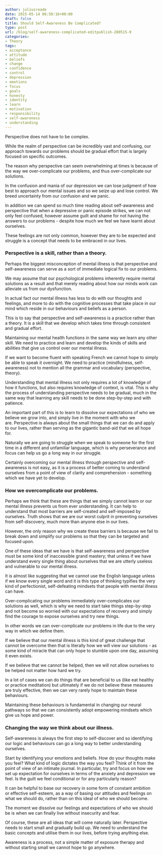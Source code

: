 ```yaml
---
author: juliusreade
date: 2015-05-14 06:50:16+00:00
draft: false
title: Should Self-Awareness Be Complicated?
type: post
url: /blog/self-awareness-complicated-editpublish-280515-9
categories:
- Theory
tags:
- acceptance
- attitude
- beliefs
- change
- confidence
- control
- depression
- emotions
- focus
- goals
- honesty
- identity
- learn
- motivation
- responsibility
- self-awareness
- understanding
---
```


Perspective does not have to be complex.

While the realm of perspective can be incredibly vast and confusing, our approach towards our problems should be gradual effort that is largely focused on specific outcomes.

The reason why perspective can seem overwhelming at times is because of the way we over-complicate our problems, and thus over-complicate our solutions.

<!-- more -->

In the confusion and mania of our depression we can lose judgment of how best to approach our mental issues and so we seize up and lose control. We breed uncertainty from our confusion and we panic.

In addition we can spend so much time reading about self-awareness and perspective that when a depressive or panic episode strikes, we can not only feel confused, however assume guilt and shame for not having the answers to our problems - despite how much we feel we have learnt about ourselves.

These feelings are not only common, however they are to be expected and struggle is a concept that needs to be embraced in our lives.


### Perspective is a skill, rather than a theory.


Perhaps the biggest misconception of mental illness is that perspective and self-awareness can serve as a sort of immediate logical fix to our problems.

We may assume that our psychological problems inherently require mental solutions as a result and that merely reading about how our minds work can alleviate us from our dysfunction.

In actual fact our mental illness has less to do with our thoughts and feelings, and more to do with the cognitive processes that take place in our mind which reside in our behaviours and beliefs as a person.

This is to say that perspective and self-awareness is a practice rather than a theory. It is a skill that we develop which takes time through consistent and gradual effort.

Maintaining our mental health functions in the same way we learn any other skill. We need to practice and learn and develop the kinds of skills and abilities that give us control over our mental illness.

If we want to become fluent with speaking French we cannot hope to simply be able to speak it overnight. We need to practice (mindfulness, self-awareness) not to mention all the grammar and vocabulary (perspective, theory).

Understanding that mental illness not only requires a lot of knowledge of how it functions, but also requires knowledge of context, is vital. This is why the process of understanding perspective needs to be gradual, much in the same way that learning any skill needs to be done step-by-step and with patience.

An important part of this is to learn to dissolve our expectations of who we believe we grow into, and simply live in the moment with who we are. Perspective is always about the small things that we can do and apply to our lives, rather than serving as the gigantic band-aid that we all hope for.

Naturally we are going to struggle when we speak to someone for the first time in a different and unfamiliar language, which is why perseverance and focus can help us go a long way in our struggle.

Certainly overcoming our mental illness through perspective and self-awareness is not easy, as it is a process of better coming to understand ourselves from a point of view of clarity and comprehension - something which we have yet to develop.


### How we overcomplicate our problems.


Perhaps we think that these are things that we simply cannot learn or our mental illness prevents us from ever understanding. It can help to understand that most barriers are self-created and self-imposed by ourselves. Truth shows that we are our worst culprit in preventing ourselves from self-discovery, much more than anyone else in our lives.

However, the only reason why we create these barriers is because we fail to break down and simplify our problems so that they can be targeted and focused upon.

One of these ideas that we have is that self-awareness and perspective must be some kind of inaccessible grand mastery; that unless if we have understand every single thing about ourselves that we are utterly useless and vulnerable to our mental illness.

It is almost like suggesting that we cannot use the English language unless if we know every single word and it is this type of thinking typifies the very kind of perfectionist, self-defeating mindsets that people with mental illness can have.

Over-complicating our problems immediately over-complicates our solutions as well, which is why we need to start take things step-by-step and not become so worried with our expectations of recovery and simply find the courage to expose ourselves and try new things.

In other words we can over-complicate our problems in life due to the very way in which we define them.

If we believe that our mental illness is this kind of great challenge that cannot be overcome then that is literally how we will view our solutions - as some kind of miracle that can only hope to stumble upon one day, assuming it even exists.

If we believe that we cannot be helped, then we will not allow ourselves to be helped not matter how hard we try.

In a lot of cases we can do things that are beneficial to us (like eat healthy or practice meditation) but ultimately if we do not believe these measures are truly effective, then we can very rarely hope to maintain these behaviours.

Maintaining these behaviours is fundamental in changing our neural pathways so that we can consistently adopt empowering mindsets which give us hope and power.


### Changing the way we think about our illness.


Self-awareness is always the first step to self-discover and so identifying our logic and behaviours can go a long way to better understanding ourselves.

Start by identifying your emotions and beliefs. How do your thoughts make you feel? What kind of logic dictates the way you feel? Think of it from the point of view of an intimate journal. In particular, try and focus on how we set up expectation for ourselves in terms of the anxiety and depression we feel. Is the guilt we feel conditional or for any particularly reason?

It can be helpful to base our recovery in some form of constant ambition or effective self-esteem, as a way of basing our attitudes and feelings on what we should do, rather than on this ideal of who we should become.

The moment we dissolve our feelings and expectations of who we should be is when we can finally live without insecurity and fear.

Of course, these are all ideas that will come naturally later. Perspective needs to start small and gradually build up. We need to understand the basic concepts and utilise them in our lives, before trying anything else.

Awareness is a process, not a simple matter of exposure therapy and without starting small we cannot hope to go anywhere.
